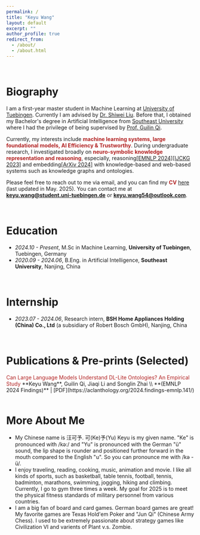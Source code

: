 ```yaml
---
permalink: /
title: "Keyu Wang"
layout: default
excerpt: ""
author_profile: true
redirect_from: 
  - /about/
  - /about.html
---
```


<span class='anchor' id='about-me'></span>

<br>

# Biography

I am a first-year master student in Machine Learning at [University of Tuebingen]([[https://uni-tuebingen.de/en/]]). Currently I am advised by [Dr. Shiwei Liu](https://shiweiliuiiiiiii.github.io). Before that, I obtained my Bachelor's degree in Artificial Intelligence from [Southeast University](https://www.seu.edu.cn/) where I had the privilege of being supervised by [Prof. Guilin Qi](https://scholar.google.com/citations?user=1gw3LJQAAAAJ&hl=zh-CN). 

Currently, my interests include <font color='FireBrick'><strong>  machine learning systems, large foundational models, AI Efficiency & Trustworthy</strong></font>. During undergraduate research, I investigated broadly on  <font color='FireBrick'><strong>neuro-symbolic knowledge representation and reasoning</strong></font>, especially, reasoning[[EMNLP 2024]](https://aclanthology.org/2024.findings-emnlp.141/)[[IJCKG 2023]](https://arxiv.org/abs/2304.01664) and embedding[[ArXiv 2024]](https://arxiv.org/abs/2402.01677) with knowledge-based and web-based systems such as knowledge graphs and ontologies.

Please feel free to reach out to me via email, and you can find my <font color='FireBrick'><strong>CV</strong></font> [here](https://raw.githubusercontent.com/keyu-wang-2002/keyu-wang-2002.github.io/master/docs/CV_2025_May.pdf) (last updated in May. 2025). You can contact me at​ ​**keyu.wang@student.uni-tuebingen.de** or **keyu.wang54@outlook.com**.

<br>



# Education

- *2024.10 - Present*, M.Sc in Machine Learning, **University of Tuebingen**, Tuebingen, Germany
- *2020.09 - 2024.06*, B.Eng. in Artificial Intelligence, **Southeast University**, Nanjing, China

<br>


# Internship
- *2023.07 - 2024.06*, Research intern, **BSH Home Appliances Holding (China) Co., Ltd** (a subsidiary of Robert Bosch GmbH), Nanjing, China


<br>

# Publications & Pre-prints (Selected)

<div class='paper-box-text' markdown="1">
<font color='FireBrick'> Can Large Language Models Understand DL-Lite Ontologies? An Empirical Study </font>
**Keyu Wang**, Guilin Qi, Jiaqi Li and Songlin Zhai \\
**(EMNLP 2024 Findings)** | [PDF](https://aclanthology.org/2024.findings-emnlp.141/)
</div>

<br>

# More About Me
- My Chinese name is 汪可予. 可(Ke)予(Yu) Keyu is my given name. "Ke" is pronounced with /kə:/ and "Yu" is pronounced with the German "ü" sound, the lip shape is rounder and positioned further forward in the mouth compared to the English "u". So you can pronounce me with /kə - ü/.
- I enjoy  traveling, reading, cooking, music, animation and movie. I like all kinds of sports, such as  basketball, table tennis, football, tennis, badminton, marathons, swimming, jogging, hiking and climbing.  Currently, I go to gym three times a week. My goal for 2025 is to meet the physical fitness standards of military personnel from various countries.
- I am a big fan of board and card games. German board games are great! My favorite games are Texas Hold'em Poker and "Jun Qi" (Chinese Army Chess). I used to be extremely passionate about strategy games like Civilization VI and varients of Plant v.s. Zombie.


<div style="height: 75px;"></div>
